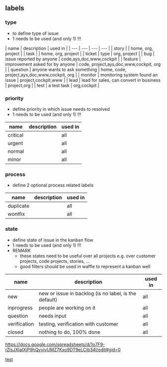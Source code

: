 ## labels

### type

- to define type of issue
- 1 needs to be used (and only 1) !!!

| name | description | used in | 
| --- | --- | --- | --- |
| story |  | home, org, project | 
| task |  |  home, org, project |
| ticket | type | org, project |
| bug | issue reported by anyone | code,ays,doc,www,cockpit |
| feature | improvement asked for by anyone | code, project,ays,doc,www,cockpit, org |
| question | anyone wants to ask something | home, code, project,ays,doc,www,cockpit, org | 
| monitor | monitoring system found an issue | project,cockpit,www |
| lead | lead for sales, can convert in business | project,org |
| test | a test task | org,cockpit |

### priority

- define priority in which issue needs to resolved
- 1 needs to be used (and only 1) !!!

| name | description | used in |
| --- | --- | --- |
| critical |  | all |
| urgent |  | all |
| normal |  | all |
| minor |  | all |

### process 

- define 2 optional process related labels

| name | description | used in |
| --- | --- | --- |
| duplicate |  | all |
| wontfix |  | all |

### state

- define state of issue in the kanban flow
- 1 needs to be used (and only 1) !!!
- REMARK
  - these states need to be useful over all projects e.g. over customer projects, code projects, stories, ...
  - good filters should be used in waffle to represent a kanban well 

| name | description | used in | 
| --- | --- | --- | 
| new | new or issue in backlog (is no label, is the default)| all |
| inprogress | people are working on it | all |
| question | needs input | all |
| verification | testing, verification with customer | all |
| closed | nothing to do, 100% done | all |


https://docs.google.com/spreadsheets/d/1o7F9-rZlsJXIaIXjP9hQyyivUMZ7Kxo9DT9eLCib34I/edit#gid=0

[test](https://docs.google.com/spreadsheets/d/1o7F9-rZlsJXIaIXjP9hQyyivUMZ7Kxo9DT9eLCib34I/edit#gid=0)

